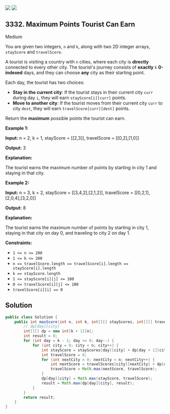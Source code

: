 [![](https://img.shields.io/github/stars/javadev/LeetCode-in-Java?label=Stars&style=flat-square)](https://github.com/javadev/LeetCode-in-Java)
[![](https://img.shields.io/github/forks/javadev/LeetCode-in-Java?label=Fork%20me%20on%20GitHub%20&style=flat-square)](https://github.com/javadev/LeetCode-in-Java/fork)

## 3332\. Maximum Points Tourist Can Earn

Medium

You are given two integers, `n` and `k`, along with two 2D integer arrays, `stayScore` and `travelScore`.

A tourist is visiting a country with `n` cities, where each city is **directly** connected to every other city. The tourist's journey consists of **exactly** `k` **0-indexed** days, and they can choose **any** city as their starting point.

Each day, the tourist has two choices:

*   **Stay in the current city**: If the tourist stays in their current city `curr` during day `i`, they will earn `stayScore[i][curr]` points.
*   **Move to another city**: If the tourist moves from their current city `curr` to city `dest`, they will earn `travelScore[curr][dest]` points.

Return the **maximum** possible points the tourist can earn.

**Example 1:**

**Input:** n = 2, k = 1, stayScore = \[\[2,3]], travelScore = \[\[0,2],[1,0]]

**Output:** 3

**Explanation:**

The tourist earns the maximum number of points by starting in city 1 and staying in that city.

**Example 2:**

**Input:** n = 3, k = 2, stayScore = \[\[3,4,2],[2,1,2]], travelScore = \[\[0,2,1],[2,0,4],[3,2,0]]

**Output:** 8

**Explanation:**

The tourist earns the maximum number of points by starting in city 1, staying in that city on day 0, and traveling to city 2 on day 1.

**Constraints:**

*   `1 <= n <= 200`
*   `1 <= k <= 200`
*   `n == travelScore.length == travelScore[i].length == stayScore[i].length`
*   `k == stayScore.length`
*   `1 <= stayScore[i][j] <= 100`
*   `0 <= travelScore[i][j] <= 100`
*   `travelScore[i][i] == 0`

## Solution

```java
public class Solution {
    public int maxScore(int n, int k, int[][] stayScores, int[][] travelScores) {
        // dp[day][city]
        int[][] dp = new int[k + 1][n];
        int result = 0;
        for (int day = k - 1; day >= 0; day--) {
            for (int city = 0; city < n; city++) {
                int stayScore = stayScores[day][city] + dp[day + 1][city];
                int travelScore = 0;
                for (int nextCity = 0; nextCity < n; nextCity++) {
                    int nextScore = travelScores[city][nextCity] + dp[day + 1][nextCity];
                    travelScore = Math.max(nextScore, travelScore);
                }
                dp[day][city] = Math.max(stayScore, travelScore);
                result = Math.max(dp[day][city], result);
            }
        }
        return result;
    }
}
```